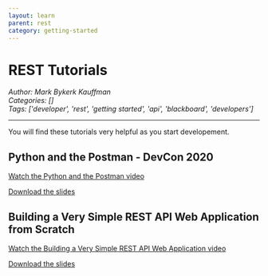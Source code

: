 ```yaml
---
layout: learn
parent: rest
category: getting-started
---
```

# REST Tutorials
*Author: Mark Bykerk Kauffman*  
*Categories: []*  
*Tags: ['developer', 'rest', 'getting started', 'api', 'blackboard', 'developers']*  
<hr />

You will find these tutorials very helpful as you start developement. 

## Python and the Postman - DevCon 2020
[Watch the Python and the Postman video](https://bbdemo.hosted.panopto.com/Panopto/Pages/Viewer.aspx?id=60c731d2-cd7d-4fd1-900f-abf90170393f#)

[Download the slides](/attachments/DevCon2020KauffmanPythonAndPostman.pdf)

## Building a Very Simple REST API Web Application from Scratch
[Watch the Building a Very Simple REST API Web Application video](https://bbdemo.hosted.panopto.com/Panopto/Pages/Viewer.aspx?id=aaddbe97-4d1a-40f8-9255-abf80151fc00)

[Download the slides](/attachments/DevCon20KauffmanSimpleRESTwebApp.pdf)
